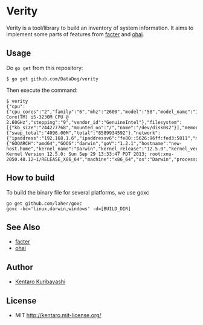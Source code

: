 # Verity

Verity is a tool/library to build an inventory of system information. It aims to implement some parts of features from [facter](https://github.com/puppetlabs/facter) and [ohai](https://github.com/opscode/ohai).

## Usage

Do `go get` from this repository:

```
$ go get github.com/DataDog/verity
```

Then execute the command:

```
$ verity
{"cpu":{"cpu_cores":"2","family":"6","mhz":"2600","model":"58","model_name":"Intel(R) Core(TM) i5-3230M CPU @ 2.60GHz","stepping":"9","vendor_id":"GenuineIntel"},"filesystem":[{"kb_size":"244277768","mounted_on":"/","name":"/dev/disk0s2"}],"memory":{"swap_total":"4096.00M","total":"8589934592"},"network":{"ipaddress":"192.168.1.6","ipaddressv6":"fe80::5626:96ff:fed3:5811","macaddress":"54:26:96:d3:58:11"},"platform":{"GOOARCH":"amd64","GOOS":"darwin","goV":"1.2.1","hostname":"new-host.home","kernel_name":"Darwin","kernel_release":"12.5.0","kernel_version":"Darwin Kernel Version 12.5.0: Sun Sep 29 13:33:47 PDT 2013; root:xnu-2050.48.12~1/RELEASE_X86_64","machine":"x86_64","os":"Darwin","processor":"i386","pythonV":"2.7.2"}}
```

## How to build

To build the binary file for several platforms, we use goxc
```
go get github.com/laher/goxc
goxc -bc='linux,darwin,windows' -d=[BUILD_DIR]
```

## See Also

  * [facter](https://github.com/puppetlabs/facter)
  * [ohai](https://github.com/opscode/ohai)

## Author

  * [Kentaro Kuribayashi](http://kentarok.org/)

## License

  * MIT http://kentaro.mit-license.org/
